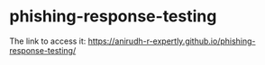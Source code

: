 # phishing-response-testing

The link to access it: https://anirudh-r-expertly.github.io/phishing-response-testing/
